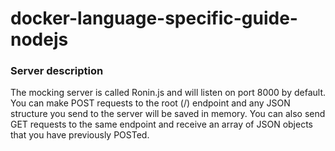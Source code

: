 # docker-language-specific-guide-nodejs

### Server description

The mocking server is called Ronin.js and will listen on port 8000 by default. You can make POST requests to the root (/) endpoint and any JSON structure you send to the server will be saved in memory. You can also send GET requests to the same endpoint and receive an array of JSON objects that you have previously POSTed.
